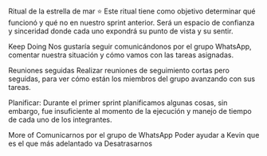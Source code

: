 Ritual de la estrella de mar ⭐️
Este ritual tiene como objetivo determinar qué funcionó y qué no en nuestro sprint anterior. Será un espacio de confianza y sinceridad donde cada uno expondrá su punto de vista y su sentir.

Keep Doing
Nos gustaría seguir comunicándonos por el grupo WhatsApp, comentar nuestra situación y cómo vamos con las tareas asignadas.

Reuniones seguidas
Realizar reuniones de seguimiento cortas pero seguidas, para ver cómo están los miembros del grupo avanzando con sus tareas.

Planificar:
Durante el primer sprint planificamos algunas cosas, sin embargo, fue insuficiente al momento de la ejecución y manejo de tiempo de cada uno de los integrantes.

More of
Comunicarnos por el grupo de WhatsApp
Poder ayudar a Kevin que es el que más adelantado va
Desatrasarnos